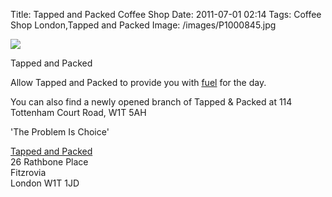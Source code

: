 Title: Tapped and Packed Coffee Shop
Date: 2011-07-01 02:14
Tags: Coffee Shop London,Tapped and Packed
Image: /images/P1000845.jpg

![](/images/P1000845.jpg)

Tapped and Packed
  
Allow Tapped and Packed to provide you with [fuel](http://www.tappedandpacked.co.uk/suppliers.html) for the day.
  
You can also find a newly opened branch of Tapped & Packed at 114
Tottenham Court Road, W1T 5AH
  
'The Problem Is Choice'
 
[Tapped and Packed](http://www.tappedandpacked.co.uk/)  
26 Rathbone Place  
Fitzrovia  
London W1T 1JD
